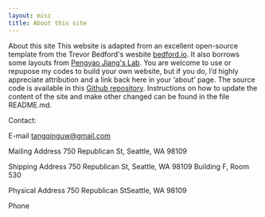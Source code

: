 ```yaml
---
layout: misc
title: About this site
---
```


About this site
This website is adapted from an excellent open-source template from the Trevor Bedford's wesbite [bedford.io](http://bedford.io). It also borrows some layouts from [Pengyao Jiang's Lab]. You are welcome to use or repupose my codes to build your own website, but if you do, I’d highly appreciate attribution and a link back here in your ‘about’ page. The source code is available in this [Github repository]. Instructions on how to update the content of the site and make other changed can be found in the file README.md.


Contact:

E-mail
tangqinguw@gmail.com

Mailing Address
750 Republican St, Seattle, WA 98109

Shipping Address
750 Republican St, Seattle, WA 98109
Building F, Room 530

Physical Address
750 Republican StSeattle, WA 98109

Phone


[Pengyao Jiang's Lab]: (https://pyjiang.github.io/)
[Github repository]: (https://qingtanglab.github.io/)

